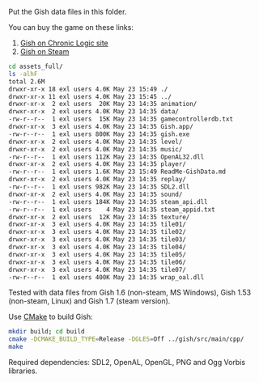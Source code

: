 Put the Gish data files in this folder.

You can buy the game on these links:

1. [Gish on Chronic Logic site](http://www.chroniclogic.com/gish.htm)
2. [Gish on Steam](http://store.steampowered.com/app/9500)

```sh
cd assets_full/
ls -alhF
total 2.6M
drwxr-xr-x 18 exl users 4.0K May 23 15:49 ./
drwxr-xr-x 11 exl users 4.0K May 23 15:45 ../
drwxr-xr-x  2 exl users  20K May 23 14:35 animation/
drwxr-xr-x  2 exl users 4.0K May 23 14:35 data/
-rw-r--r--  1 exl users  15K May 23 14:35 gamecontrollerdb.txt
drwxr-xr-x  3 exl users 4.0K May 23 14:35 Gish.app/
-rw-r--r--  1 exl users 800K May 23 14:35 gish.exe
drwxr-xr-x  2 exl users 4.0K May 23 14:35 level/
drwxr-xr-x  2 exl users 4.0K May 23 14:35 music/
-rw-r--r--  1 exl users 112K May 23 14:35 OpenAL32.dll
drwxr-xr-x  2 exl users 4.0K May 23 14:35 player/
-rw-r--r--  1 exl users 1.6K May 23 15:49 ReadMe-GishData.md
drwxr-xr-x  2 exl users 4.0K May 23 14:35 replay/
-rw-r--r--  1 exl users 982K May 23 14:35 SDL2.dll
drwxr-xr-x  2 exl users 4.0K May 23 14:35 sound/
-rw-r--r--  1 exl users 184K May 23 14:35 steam_api.dll
-rw-r--r--  1 exl users    4 May 23 14:35 steam_appid.txt
drwxr-xr-x  2 exl users  12K May 23 14:35 texture/
drwxr-xr-x  3 exl users 4.0K May 23 14:35 tile01/
drwxr-xr-x  3 exl users 4.0K May 23 14:35 tile02/
drwxr-xr-x  3 exl users 4.0K May 23 14:35 tile03/
drwxr-xr-x  3 exl users 4.0K May 23 14:35 tile04/
drwxr-xr-x  3 exl users 4.0K May 23 14:35 tile05/
drwxr-xr-x  3 exl users 4.0K May 23 14:35 tile06/
drwxr-xr-x  3 exl users 4.0K May 23 14:35 tile07/
-rw-r--r--  1 exl users 400K May 23 14:35 wrap_oal.dll
```
Tested with data files from Gish 1.6 (non-steam, MS Windows), Gish 1.53 (non-steam, Linux) and Gish 1.7 (steam version).

Use [CMake](https://cmake.org/) to build Gish:

```sh
mkdir build; cd build
cmake -DCMAKE_BUILD_TYPE=Release -DGLES=Off ../gish/src/main/cpp/
make
```
Required dependencies: SDL2, OpenAL, OpenGL, PNG and Ogg Vorbis libraries.

